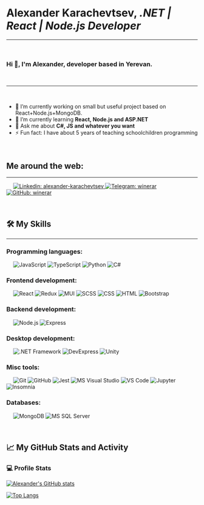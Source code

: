 # Alexander Karachevtsev, *.NET | React | Node.js Developer*


-------------------
&emsp;
<h3 align="left">Hi 👋, I'm Alexander, developer based in Yerevan.</h3>
&emsp;

-------------------
&emsp;

- 🔭 I’m currently working on small but useful project based on React+Node.js+MongoDB. 
- 🌱 I’m currently learning **React, Node.js and ASP.NET**
- 💬 Ask me about **C#, JS and whatever you want**
- ⚡ Fun fact: I have about 5 years of teaching schoolchildren programming

&emsp;

## Me around the web:
-------------------


&emsp;
<a href="https://www.linkedin.com/in/alexander-karachevtsev/">
    ![Linkedin: alexander-karachevtsev](https://img.shields.io/badge/-Alexander%20Karachevtsev-blue?style=flat-rounded&logo=Linkedin&logoColor=white)
</a>
<a href="https://t.me/winerar">
    ![Telegram: winerar](https://img.shields.io/badge/-winerar-blue?style=flat-rounded&logo=Telegram&logoColor=white)
</a>
<a href="https://github.com/winerar">
    ![GitHub: winerar](https://img.shields.io/github/followers/winerar?label=follow&style=social)
</a>

&emsp;

## 🛠️ My Skills
-------------------
### Programming languages:
&emsp;
![JavaScript](https://img.shields.io/badge/-JavaScript-000?&logo=JavaScript)
![TypeScript](https://img.shields.io/badge/-TypeScript-000?&logo=TypeScript&logoColor=007ACC)
![Python](https://img.shields.io/badge/-Python-000?&logo=Python)
![C#](https://img.shields.io/badge/-C%23-000?&logo=CSharp)

### Frontend development:
&emsp;
![React](https://img.shields.io/badge/-React-000?&logo=React)
![Redux](https://img.shields.io/badge/-Redux-000?&logo=Redux)
![MUI](https://img.shields.io/badge/-MUI-000?&logo=MUI)
![SCSS](https://img.shields.io/badge/-SCSS-000?&logo=Sass)
![CSS](https://img.shields.io/badge/-CSS-000?&logo=CSS3)
![HTML](https://img.shields.io/badge/-HTML-000?&logo=HTML5)
![Bootstrap](https://img.shields.io/badge/-Bootstrap-000?&logo=bootstrap)

### Backend development:
&emsp;
![Node.js](https://img.shields.io/badge/-Node%2Ejs-000?&logo=Node%2Ejs)
![Express](https://img.shields.io/badge/-Express-000?&logo=Express)

### Desktop development:
&emsp;
![.NET Framework](https://img.shields.io/badge/-%2ENET%20Framework-000?&logo=dotnet)
![DevExpress](https://img.shields.io/badge/-DevExpress-000?&logo=DevExpress)
![Unity](https://img.shields.io/badge/-Unity-000?&logo=Unity)

### Misc tools:
&emsp;
![Git](https://img.shields.io/badge/-Git-000?&logo=Git)
![GitHub](https://img.shields.io/badge/-GitHub-000?&logo=GitHub)
![Jest](https://img.shields.io/badge/-Jest-000?&logo=Jest)
![MS Visual Studio](https://img.shields.io/badge/-Visual%20Studio-000?&logo=Visual-Studio)
![VS Code](https://img.shields.io/badge/-VS%20Code-000?&logo=Visual-Studio-Code)
![Jupyter](https://img.shields.io/badge/-Jupyter-000?&logo=Jupyter)
![Insomnia](https://img.shields.io/badge/-Insomnia-000?&logo=Insomnia)

<!--
### Services & Frameworks: 
&emsp;
![Hasura](https://img.shields.io/badge/-Hasura-000?&logo=Hasura)
![Auth0](https://img.shields.io/badge/-Auth0-000?&logo=Auth0)
![Serverless](https://img.shields.io/badge/-Serverless-000?&logo=Serverless)
-->

### Databases:
&emsp;
![MongoDB](https://img.shields.io/badge/-MongoDB-000?&logo=MongoDB)
![MS SQL Server](https://img.shields.io/badge/-Microsoft%20SQL%20Server-000?&logo=Microsoft%20SQL%20Server)
<!--
### SRE & DevOps:
&emsp;
![AWS](https://img.shields.io/badge/-AWS-000?&logo=Amazon-AWS)
![Azure](https://img.shields.io/badge/-Azure-000?&logo=Microsoft-Azure)
![Terraform](https://img.shields.io/badge/-Terraform-000?&logo=Terraform)
![Kubernetes](https://img.shields.io/badge/-Kubernetes-000?&logo=Kubernetes)
![Consul](https://img.shields.io/badge/-Consul-000?&logo=Consul)
![Prometheus](https://img.shields.io/badge/-Prometheus-000?&logo=Prometheus)
![Grafana](https://img.shields.io/badge/-Grafana-000?&logo=Grafana)
![Nginx](https://img.shields.io/badge/-Nginx-000?&logo=Nginx)
![Chef](https://img.shields.io/badge/-Chef-000?&logo=Chef)
-->

&emsp;

## 📈 My GitHub Stats and Activity

### 💻 Profile Stats

[![Alexander's GitHub stats](https://github-readme-stats.vercel.app/api?username=winerar)](https://github.com/anuraghazra/github-readme-stats)

[![Top Langs](https://github-readme-stats.vercel.app/api/top-langs/?username=winerar&layout=compact)](https://github.com/anuraghazra/github-readme-stats)

<!--
### 🔥 Streak Stats

![Berkeli's GitHub stats](https://github-readme-streak-stats.herokuapp.com/?user=berkeli&theme=tokyonight)

### 📊 Contribution Stats

<img alt="Berkeli's Activity Graph" src="https://github-readme-activity-graph.cyclic.app/graph/?username=winerar&bg_color=1F222E&color=F8D866&line=F85D7F&point=FFFFFF&hide_border=true" />

------
Credit: [Berkeli](https://github.com/Berkeli)
Last Edited on: 06/21/2023
-->
<!--
[![Anurag's GitHub stats](https://github-readme-stats.vercel.app/api?username=winerar)](https://github.com/anuraghazra/github-readme-stats)

[![Top Langs](https://github-readme-stats.vercel.app/api/top-langs/?username=winerar&layout=compact)](https://github.com/anuraghazra/github-readme-stats)
-->
<!--
**winerar/winerar** is a ✨ _special_ ✨ repository because its `README.md` (this file) appears on your GitHub profile.

Here are some ideas to get you started:

- 🔭 I’m currently working on ...
- 🌱 I’m currently learning ...
- 👯 I’m looking to collaborate on ...
- 🤔 I’m looking for help with ...
- 💬 Ask me about ...
- 📫 How to reach me: ...
- 😄 Pronouns: ...
- ⚡ Fun fact: ...
-->
